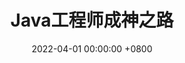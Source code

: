 ---
layout: post
title:  "Java工程师成神之路"
date:   2022-04-01 00:00:00 +0800
category: java
cover: /images/JavaGCSCSZL.png
book: /books/JavaGCSCSZL.pdf
---